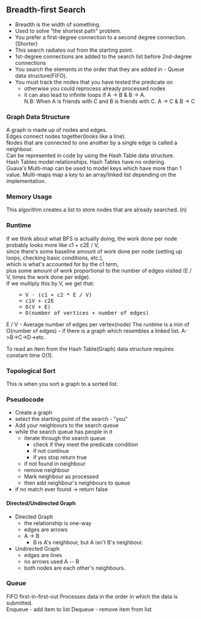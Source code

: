 ## Breadth-first Search
- Breadth is the width of something.
- Used to solve "the shortest path" problem.
- You prefer a first-degree connection to a second degree connection.(Shorter)
- This search radiates out from the starting point.
- 1st-degree connections are added to the search list before 2nd-degree connections
- You search the elements in the order that they are added in - Queue data structure(FIFO).
- You must track the nodes that you have tested the predicate on
  - otherwise you could reprocess already processed nodes
  - it can also lead to infinite loops if A -> B & B -> A.  
    N.B: When A is friends with C and B is friends with C. A -> C & B -> C 

### Graph Data Structure
A graph is made up of nodes and edges.  
Edges connect nodes together(looks like a line).  
Nodes that are connected to one another by a single edge is called a neighbour.  
Can be represented in code by using the Hash Table data structure.  
Hash Tables model relationships. Hash Tables have no ordering.    
Guava's Multi-map can be used to model keys which have more than 1 value.
Multi-maps map a key to an array/linked list depending on the implementation.

### Memory Usage
This algorithm creates a list to store nodes that are already searched. (n)  

### Runtime
If we think about what BFS is actually doing, the work done per node probably looks more like c1 + c2E / V,   
since there's some baseline amount of work done per node (setting up loops, checking basic conditions, etc.),  
which is what's accounted for by the c1 term,  
plus some amount of work proportional to the number of edges visited (E / V, times the work done per edge).  
If we multiply this by V, we get that:
<pre>
    = V · (c1 + c2 * E / V)
    = c1V + c2E
    = O(V + E)
    = O(number of vertices + number of edges)
</pre>
E / V - Average number of edges per vertex(node)
The runtime is a min of O(number of edges) - if there is a graph which resembles a linked list. A->B->C->D->etc.


To read an item from the Hash Table(Graph) data structure requires constant time O(1).

### Topological Sort
This is when you sort a graph to a sorted list.

### Pseudocode
- Create a graph
- select the starting point of the search - "you"
- Add your neighbours to the search queue
- while the search queue has people in it
  - iterate through the search queue
    - check if they meet the predicate condition
    - if not continue
    - if yes stop return true
  - if not found in neighbour
  - remove neighbour
  - Mark neighbour as processed
  - then add neighbour's neighbours to queue
- if no match ever found -> return false



#### Directed/Undirected Graph
- Directed Graph
  - the relationship is one-way
  - edges are arrows
  - A -> B
    - B is A's neighbour, but A isn't B's neighbour.
- Undirected Graph
  - edges are lines
  - no arrows used A -- B
  - both nodes are each other's neighbours.

### Queue
FIFO first-in-first-out
Processes data in the order in which the data is submitted.  
Enqueue - add    item to   list
Dequeue - remove item from list



